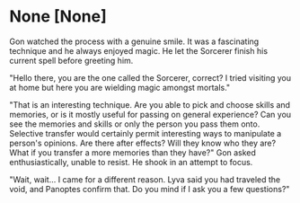 # None [None]
Gon watched the process with a genuine smile. It was a fascinating technique and he always enjoyed magic. He let the Sorcerer finish his current spell before greeting him.

"Hello there, you are the one called the Sorcerer, correct? I tried visiting you at home but here you are wielding magic amongst mortals." 

"That is an interesting technique. Are you able to pick and choose skills and memories, or is it mostly useful for passing on general experience? Can you see the memories and skills or only the person you pass them onto. Selective transfer would certainly permit interesting ways to manipulate a person's opinions. Are there after effects? Will they know who they are? What if you transfer a more memories than they have?" Gon asked enthusiastically, unable to resist. He shook in an attempt to focus.

"Wait, wait... I came for a different reason. Lyva said you had traveled the void, and Panoptes confirm that. Do you mind if I ask you a few questions?"
